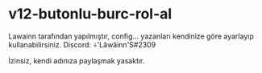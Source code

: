 # v12-butonlu-burc-rol-al
Lawainn tarafından yapılmıştır, config... yazanları kendinize göre ayarlayıp kullanabilirsiniz. Discord: ⍭'Lâwâinn'S#2309

İzinsiz, kendi adınıza paylaşmak yasaktır.
